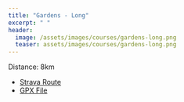 ```yaml
---
title: "Gardens - Long"
excerpt: " "
header:
  image: /assets/images/courses/gardens-long.png
  teaser: assets/images/courses/gardens-long.png
---
```


<p>Distance: 8km</p>

<ul>
<li><a href="https://www.strava.com/routes/3179244626840727370">Strava Route</a></li>
<li><a href="\assets\gpx_files\gardens-long.gpx">GPX File</a></li>
</ul>
